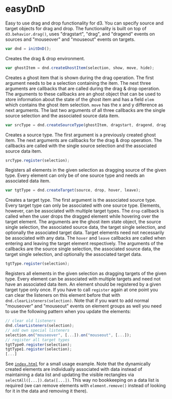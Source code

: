 easyDnD
=======

Easy to use drag and drop functionality for d3.
You can specify source and target objects for
drag and drop. The functionality is built on top
of `d3.behavior.drag()`, uses "dragstart", "drag",
and "dragend" events on sources and "mouseover" and
"mouseout" events on targets.

```javascript
var dnd = initDnD();
```

Creates the drag & drop environment.

```javascript
var ghostItem = dnd.createGhostItem(selection, show, move, hide);
```

Creates a ghost item that is shown during the drag operation. The
first argument needs to be a selection containing the item. The next
three arguments are callbacks that are called during the drag & drop
operation. The arguments to these callbacks are an ghost object that
can be used to store information about the state of the ghost item
and has a field `elem` which contains the ghost item selection.
`move` has the x and y difference as next arguments. The last two arguments
of all three callbacks are the single source selection and the
associated source data item.

```javascript
var srcType = dnd.createSourceType(ghostItem, dragstart, dragend, drag);
```

Creates a source type. The first argument is a previously created ghost item.
The next arguments are callbacks for the drag & drop operation. The callbacks
are called with the single source selection and the associated source data item.

```javascript
srcType.register(selection);
```

Registers all elements in the given selection as dragging source of the given
type. Every element can only be of one source type and needs an associated
data item.

```javascript
var tgtType = dnd.createTarget(source, drop, hover, leave);
```

Creates a target type. The first argument is the associated source type.
Every target type can only be associated with one source type. Elements, however,
can be associated with multiple target types. The `drop` callback is called when
the user drops the dragged element while hovering over the target element.
The arguments are the ghost item state object, the source single selection,
the associated source data, the target single selection, and optionally the
associated target data. Target elements need not necessarily be associated with
any data. The `hover` and `leave` callbacks are called when entering and leaving
the target element respectively. The arguments of the callbacks are
the source single selection, the associated source data, the target single
selection, and optionally the associated target data.

```javascript
tgtType.register(selection);
```

Registers all elements in the given selection as dragging targets of the given
type. Every element can be associated with multiple targets and need not have
an associated data item. An element should be registered by a given target
type only once. If you have to call `register` again at one point you can
clear the listeners on this element before that with `dnd.clearListeners(selection)`.
Note that if you want to add normal "mouseover" and "mouseout" events on element
groups as well you need to use the following pattern when you update the elements:

```javascript
// clear old listeners
dnd.clearListeners(selection);
// add own special listeners
selection.on("mouseover", [...]).on("mouseout", [...]);
// register all target types
tgtType0.register(selection);
tgtType1.register(selection);
[...]
```

See [`index.html`](index.html) for a small usage example. Note that the
dynamically created elements are individually associated with data instead of
maintaining a data list and updating the visible rectangles via `selectAll([...]).data([...])`.
This way no bookkeeping on a data list is required (we can remove elements with
`element.remove()` instead of looking for it in the data and removing it there).
